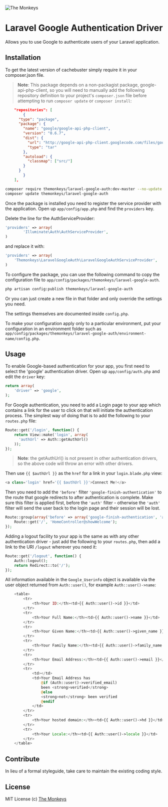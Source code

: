 ![The Monkeys](http://www.themonkeys.com.au/img/monkey_logo.png)

Laravel Google Authentication Driver
====================================

Allows you to use Google to authenticate users of your Laravel application.


Installation
------------
To get the latest version of cachebuster simply require it in your composer.json file.

> **Note**: This package depends on a non-packagist package, google-api-php-client, so you will need to manually add
  the following repository definition to your project's `composer.json` file before attempting to run `composer update`
  or `composer install`:


```json
	"repositories": [
		{
      "type": "package",
      "package": {
        "name": "google/google-api-php-client",
        "version": "0.6.7",
        "dist": {
          "url": "http://google-api-php-client.googlecode.com/files/google-api-php-client-0.6.7.tar.gz",
          "type": "tar"
        },
        "autoload": {
          "classmap": ["src/"]
        }
      }
		}
	],
```

```bash
composer require themonkeys/laravel-google-auth:dev-master --no-update
composer update themonkeys/laravel-google-auth
```

Once the package is installed you need to register the service provider with the application. Open up
`app/config/app.php` and find the `providers` key.

Delete the line for the AuthServiceProvider:

```php
'providers' => array(
		'Illuminate\Auth\AuthServiceProvider',
)
```

and replace it with:

```php
'providers' => array(
    'Themonkeys\LaravelGoogleAuth\LaravelGoogleAuthServiceProvider',
)
```

To configure the package, you can use the following command to copy the configuration file to
`app/config/packages/themonkeys/laravel-google-auth`.

```sh
php artisan config:publish themonkeys/laravel-google-auth
```

Or you can just create a new file in that folder and only override the settings you need.

The settings themselves are documented inside `config.php`.

To make your configuration apply only to a particular environment, put your configuration in an environment folder such
as `app/config/packages/themonkeys/laravel-google-auth/environment-name/config.php`.

Usage
-----

To enable Google-based authentication for your app, you first need to select the 'google' authentication driver. Open
up `app/config/auth.php` and edit the `driver` key:

```php
return array(
	'driver' => 'google',
);
```

For Google authentication, you need to add a Login page to your app which contains a link for the user to click on that
will initiate the authentication process. The simplest way of doing that is to add the following to your `routes.php`
file:

```php
Route::get('/login', function() {
    return View::make('login', array(
      'authUrl' => Auth::getAuthUrl()
    ));
});
```

> **Note**: the getAuthUrl() is not present in other authentication drivers, so the above code will throw an error with
  other drivers.

Then use `{{ $authUrl }}` as the `href` for a link in your `login.blade.php` view:

```php
<a class='login' href='{{ $authUrl }}'>Connect Me!</a>
```

Then you need to add the `'before'` filter `'google-finish-authentication'` to the route that google redirects to after
authentication is complete. Make sure this filter is applied first, before the `'auth'` filter - otherwise the `'auth'`
filter will send the user back to the login page and their session will be lost.

```php
Route::group(array('before' => array('google-finish-authentication', 'auth')), function() {
    Route::get('/', 'HomeController@showWelcome');
});
```

Adding a logout facility to your app is the same as with any other authentication driver - just add the following to
your `routes.php`, then add a link to the URI `/logout` wherever you need it:

```php
Route::get('/logout', function() {
    Auth::logout();
    return Redirect::to('/');
});
```

All information available in the `Google_Userinfo` object is available via the user object returned from `Auth::user()`,
for example `Auth::user()->name`:

```php
    <table>
        <tr>
            <th>Your ID:</th><td>{{ Auth::user()->id }}</td>
        </tr>
        <tr>
            <th>Your Full Name:</th><td>{{ Auth::user()->name }}</td>
        </tr>
        <tr>
            <th>Your Given Name:</th><td>{{ Auth::user()->given_name }}</td>
        </tr>
        <tr>
            <th>Your Family Name:</th><td>{{ Auth::user()->family_name }}</td>
        </tr>
        <tr>
            <th>Your Email Address:</th><td>{{ Auth::user()->email }}</td>
        </tr>
        <tr>
            <td></td>
            <td>Your Email Address has
                @if (Auth::user()->verified_email)
                been <strong>verified</strong>
                @else
                <strong>not</strong> been verified
                @endif
            </td>
        </tr>
        <tr>
            <th>Your hosted domain:</th><td>{{ Auth::user()->hd }}</td>
        </tr>
        <tr>
            <th>Your Locale:</th><td>{{ Auth::user()->locale }}</td>
        </tr>
    </table>
```

Contribute
----------

In lieu of a formal styleguide, take care to maintain the existing coding style.

License
-------

MIT License
(c) [The Monkeys](http://www.themonkeys.com.au/)
